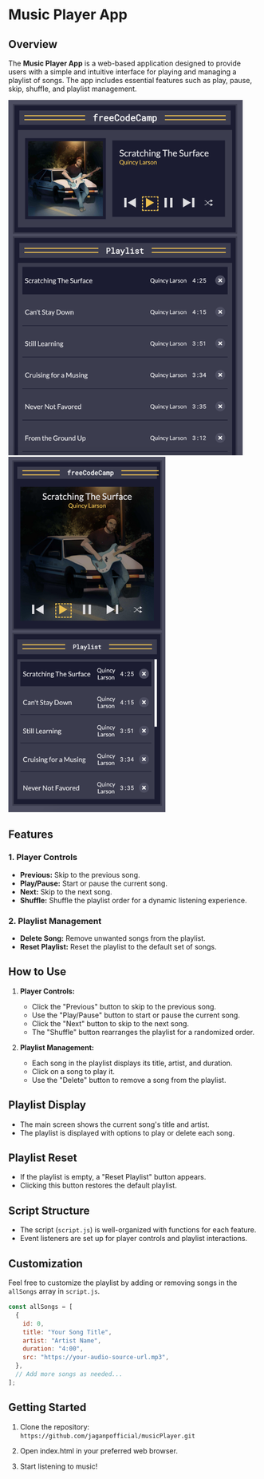 # Music Player App

## Overview

The **Music Player App** is a web-based application designed to provide users with a simple and intuitive interface for playing and managing a playlist of songs. The app includes essential features such as play, pause, skip, shuffle, and playlist management.

<img width="470" alt="music-player" src="./img/desktop.png">
<img width="315" alt="music-player-media-query" src="./img/responsive.png">


## Features

### 1. Player Controls

- **Previous:** Skip to the previous song.
- **Play/Pause:** Start or pause the current song.
- **Next:** Skip to the next song.
- **Shuffle:** Shuffle the playlist order for a dynamic listening experience.

### 2. Playlist Management

- **Delete Song:** Remove unwanted songs from the playlist.
- **Reset Playlist:** Reset the playlist to the default set of songs.

## How to Use

1. **Player Controls:**
   - Click the "Previous" button to skip to the previous song.
   - Use the "Play/Pause" button to start or pause the current song.
   - Click the "Next" button to skip to the next song.
   - The "Shuffle" button rearranges the playlist for a randomized order.

2. **Playlist Management:**
   - Each song in the playlist displays its title, artist, and duration.
   - Click on a song to play it.
   - Use the "Delete" button to remove a song from the playlist.

## Playlist Display

- The main screen shows the current song's title and artist.
- The playlist is displayed with options to play or delete each song.

## Playlist Reset

- If the playlist is empty, a "Reset Playlist" button appears.
- Clicking this button restores the default playlist.

## Script Structure

- The script (`script.js`) is well-organized with functions for each feature.
- Event listeners are set up for player controls and playlist interactions.

## Customization

Feel free to customize the playlist by adding or removing songs in the `allSongs` array in `script.js`.

```javascript
const allSongs = [
  {
    id: 0,
    title: "Your Song Title",
    artist: "Artist Name",
    duration: "4:00",
    src: "https://your-audio-source-url.mp3",
  },
  // Add more songs as needed...
];
```


## Getting Started

1. Clone the repository:
   `https://github.com/jaganpofficial/musicPlayer.git`
  
2. Open index.html in your preferred web browser.

3. Start listening to music!
